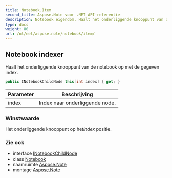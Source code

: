 ```yaml
---
title: Notebook.Item
second_title: Aspose.Note voor .NET API-referentie
description: Notebook eigendom. Haalt het onderliggende knooppunt van de notebook op met de gegeven index.
type: docs
weight: 80
url: /nl/net/aspose.note/notebook/item/
---
```

## Notebook indexer

Haalt het onderliggende knooppunt van de notebook op met de gegeven index.

```csharp
public INotebookChildNode this[int index] { get; }
```

| Parameter | Beschrijving |
| --- | --- |
| index | Index naar onderliggende node. |

### Winstwaarde

Het onderliggende knooppunt op het*index* positie.

### Zie ook

* interface [INotebookChildNode](../../inotebookchildnode/)
* class [Notebook](../)
* naamruimte [Aspose.Note](../../notebook/)
* montage [Aspose.Note](../../../)


